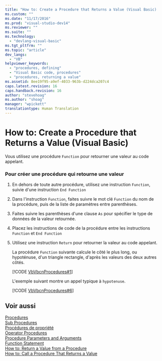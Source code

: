 ```yaml
---
title: "How to: Create a Procedure that Returns a Value (Visual Basic) | Microsoft Docs"
ms.custom: ""
ms.date: "11/17/2016"
ms.prod: "visual-studio-dev14"
ms.reviewer: ""
ms.suite: ""
ms.technology: 
  - "devlang-visual-basic"
ms.tgt_pltfrm: ""
ms.topic: "article"
dev_langs: 
  - "VB"
helpviewer_keywords: 
  - "procedures, defining"
  - "Visual Basic code, procedures"
  - "procedures, returning a value"
ms.assetid: 8ee19f95-a9ef-4033-963b-d224dca207c4
caps.latest.revision: 16
caps.handback.revision: 16
author: "stevehoag"
ms.author: "shoag"
manager: "wpickett"
translationtype: Human Translation
---
```

# How to: Create a Procedure that Returns a Value (Visual Basic)
Vous utilisez une procédure `Function` pour retourner une valeur au code appelant.  
  
### Pour créer une procédure qui retourne une valeur  
  
1.  En dehors de toute autre procédure, utilisez une instruction `Function`, suivie d'une instruction `End Function`  
  
2.  Dans l'instruction `Function`, faites suivre le mot clé `Function` du nom de la procédure, puis de la liste de paramètres entre parenthèses.  
  
3.  Faites suivre les parenthèses d'une clause `As` pour spécifier le type de données de la valeur retournée.  
  
4.  Placez les instructions de code de la procédure entre les instructions `Function` et `End Function`  
  
5.  Utilisez une instruction `Return` pour retourner la valeur au code appelant.  
  
     La procédure `Function` suivante calcule le côté le plus long, ou hypoténuse, d'un triangle rectangle, d'après les valeurs des deux autres côtés.  
  
     [!CODE [VbVbcnProcedures#1](../CodeSnippet/VS_Snippets_VBCSharp/VbVbcnProcedures#1)]  
  
     L'exemple suivant montre un appel typique à  `hypotenuse`.  
  
     [!CODE [VbVbcnProcedures#6](../CodeSnippet/VS_Snippets_VBCSharp/VbVbcnProcedures#6)]  
  
## Voir aussi  
 [Procedures](../../../../visual-basic/programming-guide/language-features/procedures/index.md)   
 [Sub Procedures](../../../../visual-basic/programming-guide/language-features/procedures/sub-procedures.md)   
 [Procédures de propriété](../../../../visual-basic/programming-guide/language-features/procedures/property-procedures.md)   
 [Operator Procedures](../../../../visual-basic/programming-guide/language-features/procedures/operator-procedures.md)   
 [Procedure Parameters and Arguments](../../../../visual-basic/programming-guide/language-features/procedures/procedure-parameters-and-arguments.md)   
 [Function Statement](../../../../visual-basic/language-reference/statements/function-statement.md)   
 [How to: Return a Value from a Procedure](../../../../visual-basic/programming-guide/language-features/procedures/how-to-return-a-value-from-a-procedure.md)   
 [How to: Call a Procedure That Returns a Value](../../../../visual-basic/programming-guide/language-features/procedures/how-to-call-a-procedure-that-returns-a-value.md)